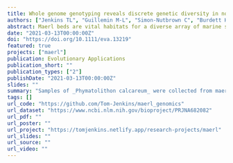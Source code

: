 ```yaml
---
title: Whole genome genotyping reveals discrete genetic diversity in north‐east Atlantic maerl beds
authors: ["Jenkins TL", "Guillemin M-L", "Simon-Nutbrown C", "Burdett HL", "Stevens JR", "Peña V"]
abstract: Maerl beds are vital habitats for a diverse array of marine species across trophic levels, but they are increasingly threatened by human activities and climate change. Furthermore, little is known about the genetic diversity of maerl‐forming species and the population structure of maerl beds, both of which are important for understanding the ability of these species to adapt to changing environments and for informing marine reserve planning. In this study, we used a whole genome genotyping approach to explore the population genomics of _Phymatolithon calcareum_, a maerl‐forming red algal species, whose geographical distribution spans the north‐east Atlantic, from Norway to Portugal. Our results, using 14,150 genome‐wide SNPs (single nucleotide polymorphisms), showed that _P. calcareum_ maerl beds across the north‐east Atlantic are generally structured geographically, a pattern likely explained by low dispersal potential and limited connectivity between regions. Additionally, we found that _P. calcareum_ from the Fal Estuary, south‐west England, is genetically distinct from all other _P. calcareum_ sampled, even from The Manacles, a site located only 13 km away. Further analysis revealed that this finding is not the result of introgression from two closely related species, _Phymatolithon purpureum_ or _Lithothamnion corallioides_. Instead, this unique diversity may have been shaped over time by geographical isolation of the Fal Estuary maerl bed and a lack of gene flow with other _P. calcareum_ populations. The genomic data presented in this study suggest that _P. calcareum_ genetic diversity has accumulated over large temporal and spatial scales, the preservation of which will be important for maximizing the resilience of this species to changes in climate and the environment. Moreover, our findings underline the importance of managing the conservation of maerl beds across western Europe as distinct units, at a site‐by‐site level.
date: "2021-03-13T00:00:00Z"
doi: "https://doi.org/10.1111/eva.13219"
featured: true
projects: ["maerl"]
publication: Evolutionary Applications
publication_short: ""
publication_types: ["2"]
publishDate: "2021-03-13T00:00:00Z"
slides: ""
summary: "Samples of _Phymatolithon calcareum_ were collected from maerl beds across the north-east Atlantic and whole genomes were sequenced to explore genetic diversity and population structure. The results showed that _P. calcareum_ maerl beds are structured geographically and that _P. calcareum_ maerl from the Fal Estuary is genetically distinct compared to all other sites sampled."
tags: []
url_code: "https://github.com/Tom-Jenkins/maerl_genomics"
url_dataset: "https://www.ncbi.nlm.nih.gov/bioproject/PRJNA682082"
url_pdf: ""
url_poster: ""
url_project: "https://tomjenkins.netlify.app/research-projects/maerl"
url_slides: ""
url_source: ""
url_video: ""
---
```


